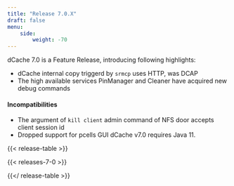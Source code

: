 ```yaml
---
title: "Release 7.0.X"
draft: false
menu:
    side:
        weight: -70
---
```

dCache 7.0 is a Feature Release, introducing following highlights:
- dCache internal copy triggerd by `srmcp` uses HTTP, was DCAP
- The high available services PinManager and Cleaner have acquired new debug commands
#### Incompatibilities
- The argument of `kill client` admin command of NFS door accepts client session id
- Dropped support for pcells GUI
dCache v7.0 requires Java 11.

{{< release-table >}}

{{< releases-7-0 >}}

{{</ release-table >}}
